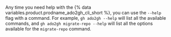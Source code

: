 Any time you need help with the {% data variables.product.prodname_ado2gh_cli_short %}, you can use the `--help` flag with a command. For example, `gh ado2gh --help` will list all the available commands, and `gh ado2gh migrate-repo --help` will list all the options available for the `migrate-repo` command.